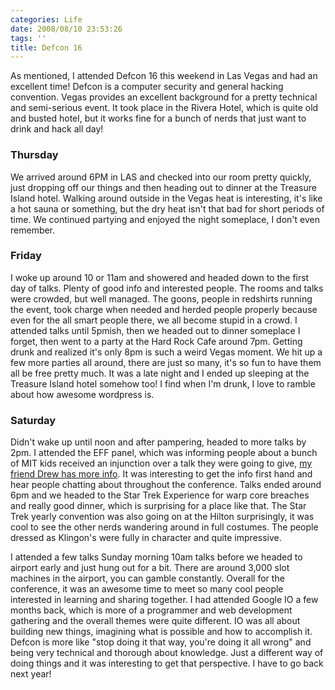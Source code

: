 ```yaml
---
categories: Life
date: 2008/08/10 23:53:26
tags: ''
title: Defcon 16
---
```


As mentioned, I attended Defcon 16 this weekend in Las Vegas and had an
excellent time! Defcon is a computer security and general hacking convention.
Vegas provides an excellent background for a pretty technical and semi-serious
event. It took place in the Rivera Hotel, which is quite old and busted hotel,
but it works fine for a bunch of nerds that just want to drink and hack all day!

### Thursday

We arrived around 6PM in LAS and checked into our room pretty
quickly, just dropping off our things and then heading out to dinner at the
Treasure Island hotel. Walking around outside in the Vegas heat is interesting,
it's like a hot sauna or something, but the dry heat isn't that bad for short
periods of time. We continued partying and enjoyed the night someplace, I don't
even remember.

### Friday

I woke up around 10 or 11am and showered and headed down to the
first day of talks. Plenty of good info and interested people. The rooms and
talks were crowded, but well managed. The goons, people in redshirts running the
event, took charge when needed and herded people properly because even for the
all smart people there, we all become stupid in a crowd. I attended talks until
5pmish, then we headed out to dinner someplace I forget, then went to a party at
the Hard Rock Cafe around 7pm. Getting drunk and realized it's only 8pm is such
a weird Vegas moment. We hit up a few more parties all around, there are just so
many, it's so fun to have them all be free pretty much. It was a late night and
I ended up sleeping at the Treasure Island hotel somehow too! I find when I'm
drunk, I love to ramble about how awesome wordpress is.

### Saturday

Didn't wake up until noon and after pampering, headed to more
talks by 2pm. I attended the EFF panel, which was informing people about a bunch
of MIT kids received an injunction over a talk they were going to give, <a
title="EFF Panel and MIT lawsuit info" href="http://dinomite.net/?p=310">my
friend Drew has more info</a>. It was interesting to get the info first hand and
hear people chatting about throughout the conference. Talks ended around 6pm and
we headed to the Star Trek Experience for warp core breaches and really good
dinner, which is surprising for a place like that. The Star Trek yearly
convention was also going on at the Hilton surprisingly, it was cool to see the
other nerds wandering around in full costumes. The people dressed as Klingon's
were fully in character and quite impressive.

I attended a few talks Sunday morning 10am talks before we headed to airport
early and just hung out for a bit. There are around 3,000 slot machines in the
airport, you can gamble constantly. Overall for the conference, it was an
awesome time to meet so many cool people interested in learning and sharing
together. I had attended Google IO a few months back, which is more of
a programmer and web development gathering and the overall themes were quite
different. IO was all about building new things, imagining what is possible and
how to accomplish it. Defcon is more like "stop doing it that way, you're doing
it all wrong" and being very technical and thorough about knowledge. Just
a different way of doing things and it was interesting to get that perspective.
I have to go back next year!
